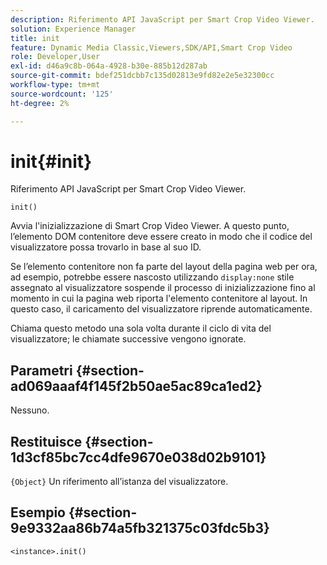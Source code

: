 ```yaml
---
description: Riferimento API JavaScript per Smart Crop Video Viewer.
solution: Experience Manager
title: init
feature: Dynamic Media Classic,Viewers,SDK/API,Smart Crop Video
role: Developer,User
exl-id: d46a9c8b-064a-4928-b30e-885b12d287ab
source-git-commit: bdef251dcbb7c135d02813e9fd82e2e5e32300cc
workflow-type: tm+mt
source-wordcount: '125'
ht-degree: 2%

---
```


# init{#init}

Riferimento API JavaScript per Smart Crop Video Viewer.

`init()`

Avvia l&#39;inizializzazione di Smart Crop Video Viewer. A questo punto, l’elemento DOM contenitore deve essere creato in modo che il codice del visualizzatore possa trovarlo in base al suo ID.

Se l’elemento contenitore non fa parte del layout della pagina web per ora, ad esempio, potrebbe essere nascosto utilizzando `display:none` stile assegnato al visualizzatore sospende il processo di inizializzazione fino al momento in cui la pagina web riporta l&#39;elemento contenitore al layout. In questo caso, il caricamento del visualizzatore riprende automaticamente.

Chiama questo metodo una sola volta durante il ciclo di vita del visualizzatore; le chiamate successive vengono ignorate.

## Parametri {#section-ad069aaaf4f145f2b50ae5ac89ca1ed2}

Nessuno.

## Restituisce {#section-1d3cf85bc7cc4dfe9670e038d02b9101}

`{Object}` Un riferimento all’istanza del visualizzatore.

## Esempio {#section-9e9332aa86b74a5fb321375c03fdc5b3}

```
<instance>.init()
```

